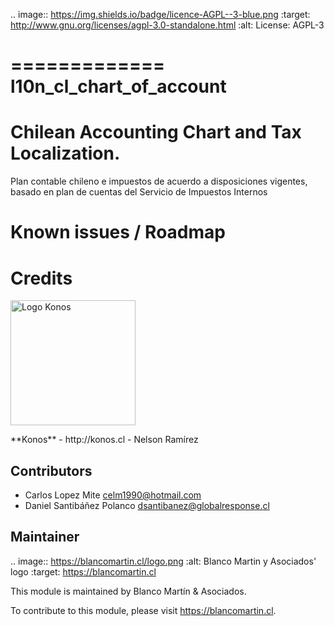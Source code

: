 

.. image:: https://img.shields.io/badge/licence-AGPL--3-blue.png
   :target: http://www.gnu.org/licenses/agpl-3.0-standalone.html
   :alt: License: AGPL-3

=============
l10n_cl_chart_of_account
=============


Chilean Accounting Chart and Tax Localization.
==============================================
Plan contable chileno e impuestos de acuerdo a disposiciones vigentes,
basado en plan de cuentas del Servicio de Impuestos Internos


Known issues / Roadmap
======================

Credits
=======
<p>
<img width="200" alt="Logo Konos" src="https://www.konos.cl/web/image/res.company/1/logo?unique=445cd30" />
</p>
**Konos** - http://konos.cl
 - Nelson Ramírez <info@konos.cl>

Contributors
------------

- Carlos Lopez Mite <celm1990@hotmail.com>
- Daniel Santibáñez Polanco <dsantibanez@globalresponse.cl>



Maintainer
----------

.. image:: https://blancomartin.cl/logo.png
   :alt: Blanco Martin y Asociados' logo
   :target: https://blancomartin.cl


This module is maintained by Blanco Martín & Asociados.

To contribute to this module, please visit https://blancomartin.cl.
